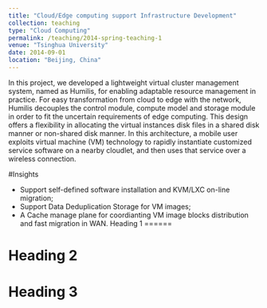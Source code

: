 ```yaml
---
title: "Cloud/Edge computing support Infrastructure Development"
collection: teaching
type: "Cloud Computing"
permalink: /teaching/2014-spring-teaching-1
venue: "Tsinghua University"
date: 2014-09-01
location: "Beijing, China"
---
```


In this project, we developed a lightweight virtual cluster management system, named as Humilis, for enabling adaptable resource management in practice. For easy transformation from cloud to edge with the network, Humilis decouples the control module, compute model and storage module in order to fit the uncertain requirements of edge computing. This design offers a flexibility in allocating the virtual instances disk files in a shared disk manner or non-shared disk manner. In this architecture, a mobile user exploits virtual machine (VM) technology to rapidly instantiate customized service software on a nearby cloudlet, and then uses that service over a wireless connection.

#Insights
* Support self-defined software installation and KVM/LXC on-line migration;
* Support Data Deduplication Storage for VM images;
* A Cache manage plane for coordianting VM image blocks distribution and fast migration in WAN.
Heading 1
======

Heading 2
======

Heading 3
======